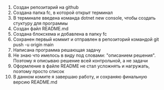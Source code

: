 1. Создан репозитарий на github
2. Создана папка fc, в которой открыт терминал
3. В терминале введена команда dotnet new console, чтобы создать стуктуру для программы
4. Создан файл README.md
5. Создана блоксхема и добавлена в папку fc
6. Сохранен первый коммит и отправлен в репозиторий командой git push -u origin main
7. Написана программа решающая задачу
8. Не знаю что имелось в виду под словами: "описанием решения". Поэтому я описываю решение
всей контрольной, а не задачи
9. Оформление в файле README не стал усложнять и нагружать, поэтому просто список
10. В данном комите я завершаю работу, и сохраняю финальную версию README.md